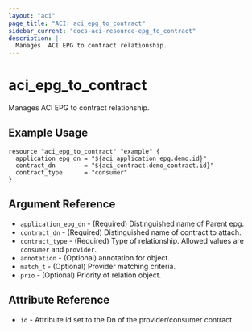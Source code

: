 ```yaml
---
layout: "aci"
page_title: "ACI: aci_epg_to_contract"
sidebar_current: "docs-aci-resource-epg_to_contract"
description: |-
  Manages  ACI EPG to contract relationship.
---
```


# aci_epg_to_contract #

Manages ACI EPG to contract relationship.

## Example Usage ##

```hcl
resource "aci_epg_to_contract" "example" {
  application_epg_dn = "${aci_application_epg.demo.id}"
  contract_dn        = "${aci_contract.demo_contract.id}"
  contract_type      = "consumer"
}
```

## Argument Reference ##

* `application_epg_dn` - (Required) Distinguished name of Parent epg.
* `contract_dn` - (Required) Distinguished name of contract to attach.
* `contract_type` - (Required) Type of relationship. Allowed values are `consumer` and `provider`.
* `annotation` - (Optional) annotation for object.
* `match_t` - (Optional) Provider matching criteria.
* `prio` - (Optional) Priority of relation object.

## Attribute Reference

* `id` - Attribute id set to the Dn of the provider/consumer contract.
